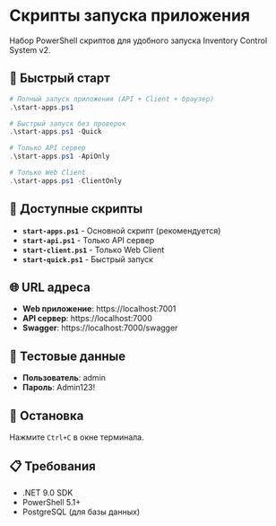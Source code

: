 # Скрипты запуска приложения

Набор PowerShell скриптов для удобного запуска Inventory Control System v2.

## 🚀 Быстрый старт

```powershell
# Полный запуск приложения (API + Client + браузер)
.\start-apps.ps1

# Быстрый запуск без проверок
.\start-apps.ps1 -Quick

# Только API сервер
.\start-apps.ps1 -ApiOnly

# Только Web Client
.\start-apps.ps1 -ClientOnly
```

## 📁 Доступные скрипты

- **`start-apps.ps1`** - Основной скрипт (рекомендуется)
- **`start-api.ps1`** - Только API сервер
- **`start-client.ps1`** - Только Web Client
- **`start-quick.ps1`** - Быстрый запуск

## 🌐 URL адреса

- **Web приложение**: https://localhost:7001
- **API сервер**: https://localhost:7000
- **Swagger**: https://localhost:7000/swagger

## 👤 Тестовые данные

- **Пользователь**: admin
- **Пароль**: Admin123!

## 🛑 Остановка

Нажмите `Ctrl+C` в окне терминала.

## 📋 Требования

- .NET 9.0 SDK
- PowerShell 5.1+
- PostgreSQL (для базы данных)
